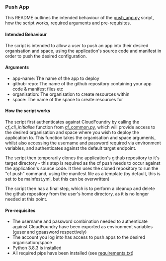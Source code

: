 ### Push App
This README outlines the intended behaviour of the [push_app.py](../scripts/app.py) script, how the script works, required arguments and pre-requisites.

#### Intended Behaviour
The script is intended to allow a user to push an app into their desired organisation and space, using the application's source code and manifest in order
to push the desired configuration.

#### Arguments
- app-name: The name of the app to deploy
- github-repo: The name of the github repository containing your app code & manifest files etc
- organisation: The organisation to create resources within
- space: The name of the space to create resources for

#### How the script works
The script first authenticates against CloudFoundry by calling the *cf_cli_initialise* function from [cf_common.py](../scripts/cf_common.py), which will provide access
to the desired organisation and space where you wish to deploy the application to. This function takes the organisation and space arguments, whilst also accessing
the username and password required via environment variables, and authenticates against the default target endpoint.

The script then temporarily clones the application's github repository to it's target directory - this step is required as the cf push needs to occur against the
application's source code. It then uses the cloned repository to run the "cf push" command, using the manifest file as a template (by default, this is set to be mainfest.yml,
but this can be overwritten)

The script then has a final step, which is to perform a cleanup and delete the github repository from the user's home directory, as it is no longer needed at this point.

#### Pre-requisites
- The username and password combination needed to authenticate against CloudFoundry have been exported as environment variables (guser and gpaasword respectively)
- The account you log into has access to push apps to the desired organisation/space
- Python 3.8.3 is installed
- All required pips have been installed (see [requirements.txt](../requirements.txt))
